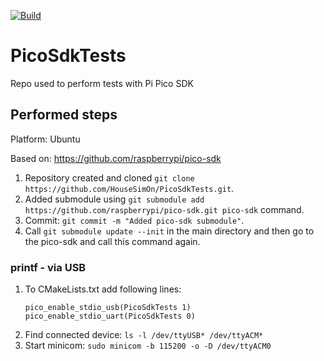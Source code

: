 [![Build](https://github.com/HouseSimOn/PicoSdkTests/actions/workflows/build_cmake.yml/badge.svg)](https://github.com/HouseSimOn/PicoSdkTests/actions/workflows/build_cmake.yml)

# PicoSdkTests
Repo used to perform tests with Pi Pico SDK

## Performed steps

Platform: Ubuntu

Based on: https://github.com/raspberrypi/pico-sdk

1. Repository created and cloned `git clone https://github.com/HouseSimOn/PicoSdkTests.git`.
2. Added submodule using `git submodule add https://github.com/raspberrypi/pico-sdk.git pico-sdk` command.
3. Commit: `git commit -m "Added pico-sdk submodule"`.
4. Call `git submodule update --init` in the main directory and then go to the pico-sdk and call this command again.

### printf - via USB
1. To CMakeLists.txt add following lines:
    ```
    pico_enable_stdio_usb(PicoSdkTests 1)
    pico_enable_stdio_uart(PicoSdkTests 0)
    ```
2. Find connected device: `ls -l /dev/ttyUSB* /dev/ttyACM*`
3. Start minicom: `sudo minicom -b 115200 -o -D /dev/ttyACM0` 

